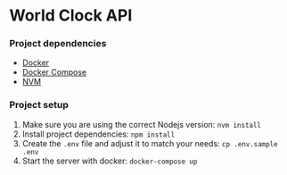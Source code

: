 # World Clock API

### Project dependencies

- [Docker](https://docs.docker.com/get-docker/)
- [Docker Compose](https://docs.docker.com/compose/install/)
- [NVM](https://github.com/nvm-sh/nvm#installing-and-updating)

### Project setup

1. Make sure you are using the correct Nodejs version: `nvm install`
2. Install project dependencies: `npm install`
3. Create the `.env` file and adjust it to match your needs: `cp .env.sample .env`
4. Start the server with docker: `docker-compose up`